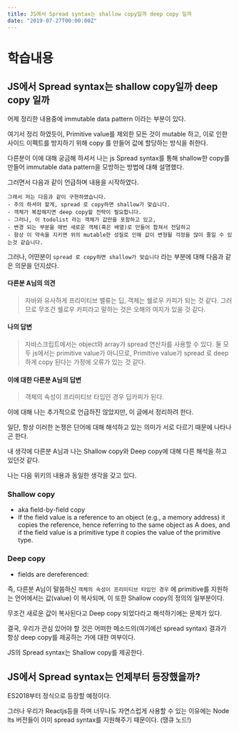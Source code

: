 ```yaml
---
title: JS에서 Spread syntax는 shallow copy일까 deep copy 일까
date: "2019-07-27T00:00:00Z"
---
```


# 학습내용

## JS에서 Spread syntax는 shallow copy일까 deep copy 일까

어제 정리한 내용중에 immutable data pattern 이라는 부분이 있다.

여기서 정리 하였듯이, Primitive value를 제외한 모든 것이 mutable 하고, 이로 인한 사이드 이펙트를 방지하기 위해 copy 를 만들어 값에 할당하는 방식을 취한다.

다른분이 이에 대해 궁금해 하셔서 나는 js Spread syntax를 통해 shallow한 copy를 만들어 immutable data pattern을 모방하는 방법에 대해 설명했다.

그러면서 다음과 같이 언급하며 내용을 시작하였다.

    그래서 저는 다음과 같이 구현하였습니다.
    - 주의 하셔야 할게, spread 로 copy하면 shallow가 맞습니다.
    - 객체가 복잡해지면 deep copy할 전략이 필요합니다.
    - 그러나, 이 todolist 라는 객체가 값만을 포함하고 있고,
    - 변경 되는 부분을 매번 새로운 객체(혹은 배열)로 만들어 합쳐서 전달하고
    - 항상 이 약속을 지키면 위의 mutable한 성질로 인해 값이 변형될 걱정을 많이 줄일 수 있는것 같습니다.

그러나, 어떤분이 `spread 로 copy하면 shallow가 맞습니다` 라는 부분에 대해 다음과 같은 의문을 던지셨다.

#### 다른분 A님의 의견

> 자바와 유사하게 프리미티브 밸류는 딥, 객체는 쉘로우 카피가 되는 것 같다. 그러므로 무조건 쉘로우 카피라고 말하는 것은 오해의 여지가 있을 것 같다.

#### 나의 답변

> 자바스크립트에서는 object와 array가 spread 연산자를 사용할 수 있다. 둘 모두 js에서는 primitive value가 아니므로, Primitive value가 spread 로 deep 하게 copy 된다는 가정에 오류가 있는 것 같다.

#### 이에 대한 다른분 A님의 답변

> 객체의 속성이 프리미티브 타입인 경우 딥카피가 된다.

이에 대해 나는 추가적으로 언급하진 않았지만, 이 글에서 정리하려 한다.

일단, 항상 이러한 논쟁은 단어에 대해 해석하고 있는 의미가 서로 다르기 때문에 나타나곤 한다.

내 생각에 다른분 A님과 나는 Shallow copy와 Deep copy에 대해 다른 해석을 하고 있던것 같다.

나는 다음 위키의 내용과 동일한 생각을 갖고 있다.

### Shallow copy

- aka field-by-field copy
- If the field value is a reference to an object (e.g., a memory address) it copies the reference, hence referring to the same object as A does, and if the field value is a primitive type it copies the value of the primitive type.

### Deep copy

- fields are dereferenced:

즉, 다른분 A님이 말씀하신 `객체의 속성이 프리미티브 타입인 경우` 에 primitive를 지원하는 언어에서는 값(value) 이 복사되며, 이 또한 Shallow copy의 정의의 일부분이다.

무조건 새로운 값이 복사된다고 Deep copy 되었다라고 해석하기에는 문제가 있다.

결국, 우리가 관심 있어야 할 것은 어떠한 메소드의(여기에선 spread syntax) 결과가 항상 deep copy를 제공하는 가에 대한 여부이다.

JS의 Spread syntax는 Shallow copy를 제공한다.

## JS에서 Spread syntax는 언제부터 등장했을까?

ES2018부터 정식으로 등장할 예정이다.

그러나 우리가 Reactjs등을 하며 너무나도 자연스럽게 사용할 수 있는 이유에는 Node lts 버전들이 이미 spread syntax를 지원해주기 때문이다. (땡큐 노드!)
